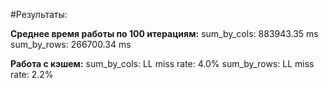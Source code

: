 #Результаты:

**Среднее время работы по 100 итерациям:**
sum_by_cols:        883943.35 ms
sum_by_rows:       266700.34 ms

**Работа с кэшем:**
sum_by_cols: LL miss rate:             4.0% 
sum_by_rows: LL miss rate:            2.2%

